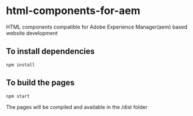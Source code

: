 # html-components-for-aem
HTML components compatible for Adobe Experience Manager(aem) based website development

## To install dependencies

```
npm install
```

## To build the pages

```
npm start
```

The pages will be compiled and available in the /dist folder